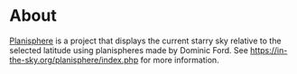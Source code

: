 # About

[Planisphere](https://fernando-lozano.github.io/planisphere/) is  a project that displays the current starry sky relative to the selected latitude using planispheres made by Dominic Ford. See https://in-the-sky.org/planisphere/index.php for more information.